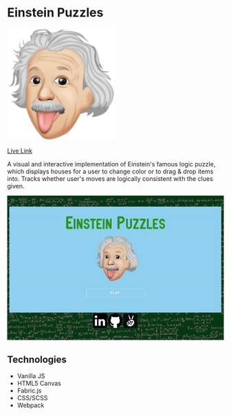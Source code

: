 <h1>Einstein Puzzles</h1> 
<img src="assets/images/einstein-menu.png?raw=true" width="250">




<a href="https://hiendbui.github.io/Einstein-Puzzles/">Live Link</a>

A visual and interactive implementation of Einstein's famous logic puzzle, which displays houses for a user to change color or to drag & drop items into. Tracks whether user's moves are logically consistent with the clues given.

<img src="assets/images/project.gif?raw=true" width="700">

## Technologies
* Vanilla JS
* HTML5 Canvas
* Fabric.js
* CSS/SCSS
* Webpack

